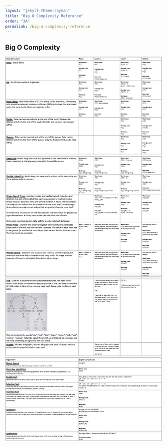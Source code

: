 ```yaml
---
layout: "jekyll-theme-cayman"
title: "Big O Complexity Reference"
order: "3A"
permalink: /big-o-complexity-reference
---
```


## Big O Complexity

![1](./static/big-o-data-structures-1.png)
![2](./static/big-o-data-structures-2.png)
![3](./static/big-o-data-structures-3.png)
![4](./static/big-o-algorithmes.png)
